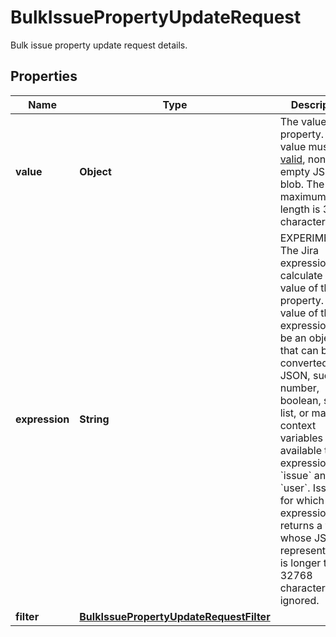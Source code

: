 

# BulkIssuePropertyUpdateRequest

Bulk issue property update request details.

## Properties

| Name | Type | Description | Notes |
|------------ | ------------- | ------------- | -------------|
|**value** | **Object** | The value of the property. The value must be a [valid](https://tools.ietf.org/html/rfc4627), non-empty JSON blob. The maximum length is 32768 characters. |  [optional] |
|**expression** | **String** | EXPERIMENTAL. The Jira expression to calculate the value of the property. The value of the expression must be an object that can be converted to JSON, such as a number, boolean, string, list, or map. The context variables available to the expression are &#x60;issue&#x60; and &#x60;user&#x60;. Issues for which the expression returns a value whose JSON representation is longer than 32768 characters are ignored. |  [optional] |
|**filter** | [**BulkIssuePropertyUpdateRequestFilter**](BulkIssuePropertyUpdateRequestFilter.md) |  |  [optional] |



